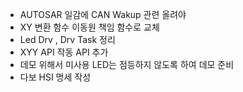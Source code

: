 - AUTOSAR 일감에 CAN Wakup 관련 올려야
- XY 변환 함수 이동원 책임 함수로 교체
- Led Drv , Drv Task 정리
- XYY API 작동 API 추가
- 데모 위해서 미사용 LED는 점등하지 않도록 하여 데모 준비
- 다보 HSI 명세 작성